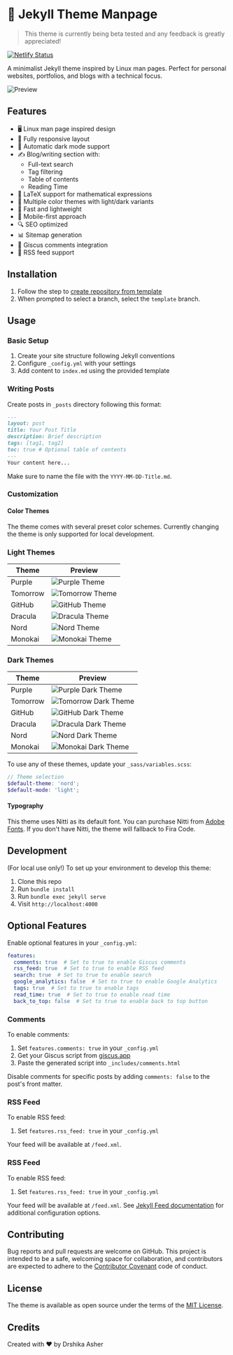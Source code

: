 # 📇 Jekyll Theme Manpage

> This theme is currently being beta tested and any feedback is greatly appreciated!

[![Netlify Status](https://api.netlify.com/api/v1/badges/d2497628-6688-4ba9-909c-4680a22f2a72/deploy-status)](https://app.netlify.com/sites/jekyll-theme-manpage/deploys)

A minimalist Jekyll theme inspired by Linux man pages. Perfect for personal websites, portfolios, and blogs with a technical focus.

![Preview](assets/readme/preview.png)

## Features

- 🖥️ Linux man page inspired design
- 📱 Fully responsive layout
- 🌙 Automatic dark mode support
- ✍️ Blog/writing section with:
  - Full-text search
  - Tag filtering
  - Table of contents
  - Reading Time
- 📐 LaTeX support for mathematical expressions
- 🎨 Multiple color themes with light/dark variants
- 🚀 Fast and lightweight
- 📱 Mobile-first approach
- 🔍 SEO optimized
- 📊 Sitemap generation
- 💬 Giscus comments integration
- 📡 RSS feed support

## Installation

1. Follow the step to [create repository from template](https://docs.github.com/en/repositories/creating-and-managing-repositories/creating-a-repository-from-a-template#creating-a-repository-from-a-template)
2. When prompted to select a branch, select the `template` branch. 

## Usage

### Basic Setup

1. Create your site structure following Jekyll conventions
2. Configure `_config.yml` with your settings
3. Add content to `index.md` using the provided template

### Writing Posts

Create posts in `_posts` directory following this format:

```markdown
---
layout: post
title: Your Post Title
description: Brief description
tags: [tag1, tag2]
toc: true # Optional table of contents
---
Your content here...
```

Make sure to name the file with the `YYYY-MM-DD-Title.md`. 


### Customization

#### Color Themes

The theme comes with several preset color schemes. Currently changing the theme is only supported for local development. 

### Light Themes
| Theme | Preview |
|-------|---------|
| Purple | ![Purple Theme](assets/themes/purple.png) |
| Tomorrow | ![Tomorrow Theme](assets/themes/tomorrow.png) |
| GitHub | ![GitHub Theme](assets/themes/github.png) |
| Dracula | ![Dracula Theme](assets/themes/dracula.png) |
| Nord | ![Nord Theme](assets/themes/nord.png) |
| Monokai | ![Monokai Theme](assets/themes/monokai.png) |

### Dark Themes
| Theme | Preview |
|-------|---------|
| Purple | ![Purple Dark Theme](assets/themes/purple_dark.png) |
| Tomorrow | ![Tomorrow Dark Theme](assets/themes/tomorrow_dark.png) |
| GitHub | ![GitHub Dark Theme](assets/themes/github_dark.png) |
| Dracula | ![Dracula Dark Theme](assets/themes/dracula_dark.png) |
| Nord | ![Nord Dark Theme](assets/themes/nord_dark.png) |
| Monokai | ![Monokai Dark Theme](assets/themes/monokai_dark.png) |


To use any of these themes, update your `_sass/variables.scss`:

```scss
// Theme selection
$default-theme: 'nord';
$default-mode: 'light';
```

#### Typography

This theme uses Nitti as its default font. You can purchase Nitti from [Adobe Fonts](https://fonts.adobe.com/fonts/nitti). If you don't have Nitti, the theme will fallback to Fira Code.

## Development

(For local use only!) To set up your environment to develop this theme:

1. Clone this repo
2. Run `bundle install`
3. Run `bundle exec jekyll serve`
4. Visit `http://localhost:4000`

## Optional Features

Enable optional features in your `_config.yml`:

```yaml
features:
  comments: true  # Set to true to enable Giscus comments
  rss_feed: true  # Set to true to enable RSS feed
  search: true  # Set to true to enable search
  google_analytics: false  # Set to true to enable Google Analytics
  tags: true  # Set to true to enable tags
  read_time: true  # Set to true to enable read time
  back_to_top: false  # Set to true to enable back to top button
```

### Comments

To enable comments:

1. Set `features.comments: true` in your `_config.yml`
2. Get your Giscus script from [giscus.app](https://giscus.app)
3. Paste the generated script into `_includes/comments.html`

Disable comments for specific posts by adding `comments: false` to the post's front matter.

### RSS Feed

To enable RSS feed:

1. Set `features.rss_feed: true` in your `_config.yml`

Your feed will be available at `/feed.xml`.

### RSS Feed

To enable RSS feed:

1. Set `features.rss_feed: true` in your `_config.yml`

Your feed will be available at `/feed.xml`. See [Jekyll Feed documentation](https://github.com/jekyll/jekyll-feed) for additional configuration options.

## Contributing

Bug reports and pull requests are welcome on GitHub. This project is intended to be a safe, welcoming space for collaboration, and contributors are expected to adhere to the [Contributor Covenant](https://www.contributor-covenant.org/) code of conduct.

## License

The theme is available as open source under the terms of the [MIT License](https://opensource.org/licenses/MIT).

## Credits

Created with ❤️ by Drshika Asher
